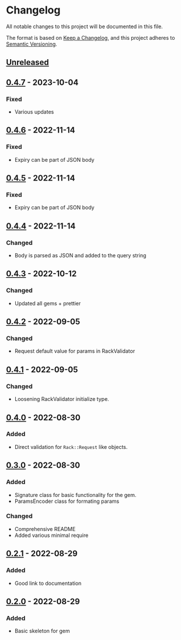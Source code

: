 # Changelog

All notable changes to this project will be documented in this file.

The format is based on [Keep a Changelog](https://keepachangelog.com/en/1.0.0/),
and this project adheres to [Semantic Versioning](https://semver.org/spec/v2.0.0.html).

## [Unreleased]

## [0.4.7] - 2023-10-04

### Fixed

- Various updates

## [0.4.6] - 2022-11-14

### Fixed

- Expiry can be part of JSON body

## [0.4.5] - 2022-11-14

### Fixed

- Expiry can be part of JSON body

## [0.4.4] - 2022-11-14

### Changed

- Body is parsed as JSON and added to the query string

## [0.4.3] - 2022-10-12

### Changed

- Updated all gems + prettier

## [0.4.2] - 2022-09-05

### Changed

- Request default value for params in RackValidator

## [0.4.1] - 2022-09-05

### Changed

- Loosening RackValidator initialize type.

## [0.4.0] - 2022-08-30

### Added

- Direct validation for `Rack::Request` like objects.

## [0.3.0] - 2022-08-30

### Added

- Signature class for basic functionality for the gem.
- ParamsEncoder class for formating params

### Changed

- Comprehensive README
- Added various minimal require

## [0.2.1] - 2022-08-29

### Added

- Good link to documentation

## [0.2.0] - 2022-08-29

### Added

- Basic skeleton for gem

[unreleased]: https://github.com/Billcorporate/m2m_keygen_ruby/compare/v0.4.7...HEAD
[0.4.7]: https://github.com/Billcorporate/m2m_keygen_ruby/releases/tag/v0.4.7
[0.4.6]: https://github.com/Billcorporate/m2m_keygen_ruby/releases/tag/v0.4.6
[0.4.5]: https://github.com/Billcorporate/m2m_keygen_ruby/releases/tag/v0.4.5
[0.4.4]: https://github.com/Billcorporate/m2m_keygen_ruby/releases/tag/v0.4.4
[0.4.3]: https://github.com/Billcorporate/m2m_keygen_ruby/releases/tag/v0.4.3
[0.4.2]: https://github.com/Billcorporate/m2m_keygen_ruby/releases/tag/v0.4.2
[0.4.1]: https://github.com/Billcorporate/m2m_keygen_ruby/releases/tag/v0.4.1
[0.4.0]: https://github.com/Billcorporate/m2m_keygen_ruby/releases/tag/v0.4.0
[0.3.0]: https://github.com/Billcorporate/m2m_keygen_ruby/releases/tag/v0.3.0
[0.2.1]: https://github.com/Billcorporate/m2m_keygen_ruby/releases/tag/v0.2.1
[0.2.0]: https://github.com/Billcorporate/m2m_keygen_ruby/releases/tag/v0.2.0
